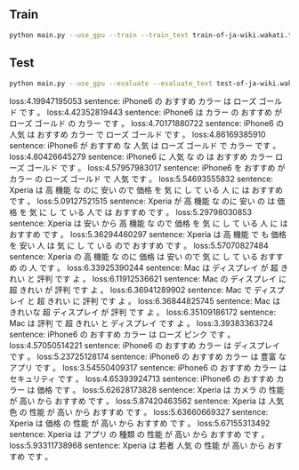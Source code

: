## Train
~~~sh
python main.py --use_gpu --train --train_text train-of-ja-wiki.wakati.txt --model ja-wiki --vocab_file vocab.txt --n_epoch 5
~~~

## Test
~~~sh
python main.py --use_gpu --evaluate --evaluate_text test-of-ja-wiki.wakati.txt --model ja-wiki-5epoch.model --vocab_file vocab.txt
~~~

loss:4.19947195053  sentence: iPhone6 の おすすめ カラー は ローズ ゴールド です 。
loss:4.42352819443  sentence: iPhone6 は カラー の おすすめ が ローズ ゴールド の カラー です 。
loss:4.70171880722  sentence: iPhone6 の 人気 は おすすめ カラー で ローズ ゴールド です 。
loss:4.86169385910  sentence: iPhone6 が おすすめ な 人気 は ローズ ゴールド で カラー です 。
loss:4.80426645279  sentence: iPhone6 に 人気 な の は おすすめ カラー ローズ ゴールド です 。
loss:4.57957983017  sentence: iPhone6 を おすすめ が カラー の ローズ ゴールド で 人気 です 。
loss:5.54693555832  sentence: Xperia は 高 機能 な のに 安い ので 価格 を 気 に し て いる 人 に は おすすめ です 。
loss:5.09127521515  sentence: Xperia が 高 機能 な のに 安い の は 価格 を 気 に し て いる 人で は おすすめ です 。
loss:5.29798030853  sentence: Xperia は 安い から 高 機能 な ので 価格 を 気 に し て いる 人 に は おすすめ です 。
loss:5.36294460297  sentence: Xperia は 高 機能 で も 価格 を 安い 人 は 気 に し て いる ので おすすめ です 。
loss:5.57070827484  sentence: Xperia の 高 機能 な のに 価格 は 安い ので 気 に し て いる おすすめ の 人 です 。
loss:6.33925390244  sentence: Mac は ディスプレイ が 超 きれい と 評判 です よ 。
loss:6.11912536621  sentence: Mac の ディスプレイ に 超 きれい が 評判 です よ 。
loss:6.36941289902  sentence: Mac で ディスプレイ と 超 きれい に 評判 です よ 。
loss:6.36844825745  sentence: Mac は きれいな 超 ディスプレイ が 評判 です よ 。
loss:6.35109186172  sentence: Mac は 評判 で 超 きれい と ディスプレイ です よ 。
loss:3.39383363724  sentence: iPhone6 の おすすめ カラー は ローズ ピンク です 。
loss:4.57050514221  sentence: iPhone6 の おすすめ カラー は ディスプレイ です 。
loss:5.23725128174  sentence: iPhone6 の おすすめ カラー は 豊富 な アプリ です 。
loss:3.54550409317  sentence: iPhone6 の おすすめ カラー は セキュリティ です 。
loss:4.65393924713  sentence: iPhone6 の おすすめ カラー は 価格 です 。
loss:5.62628173828  sentence: Xperia は カメラ の 性能 が 高い から おすすめ です 。
loss:5.87420463562  sentence: Xperia は 人気 色 の 性能 が 高い から おすすめ です 。
loss:5.63660669327  sentence: Xperia は 価格 の 性能 が 高い から おすすめ です 。
loss:5.67155313492  sentence: Xperia は アプリ の 種類 の 性能 が 高い から おすすめ です 。
loss:5.93311738968  sentence: Xperia は 若者 人気 の 性能 が 高い から おすすめ です 。
